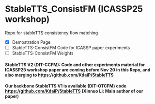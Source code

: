# StableTTS_ConsistFM (ICASSP25 workshop)
Repo for stableTTS consistency flow matching

- [x] Demostration Page 
- [ ] StableTTS-ConsistFM Code for ICASSP paper experiments
- [ ] StableTTS-ConsistFM Weights

#### StableTTS V2 (DIT-CCFM): Code and other experiments material for ICASSP25 workshop paper are coming before Nov 20 in this Repo, and also merging to https://github.com/KdaiP/StableTTS
#### Our backbone StableTTS V1 is available (DIT-OTCFM) code https://github.com/KdaiP/StableTTS (Xinnuo Li: Main author of our paper)
